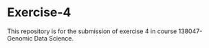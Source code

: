 # Exercise-4
This repository is for the submission of exercise 4 in course 138047-Genomic Data Science.

